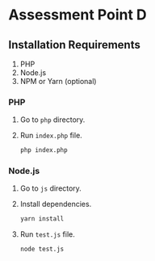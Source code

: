 # Assessment Point D

## Installation Requirements

1. PHP
2. Node.js
3. NPM or Yarn (optional)

### PHP

1. Go to `php` directory.
2. Run `index.php` file.

   ```bash
   php index.php
   ```

### Node.js

1. Go to `js` directory.
2. Install dependencies.

   ```bash
   yarn install
   ```

3. Run `test.js` file.

   ```bash
   node test.js
   ```
